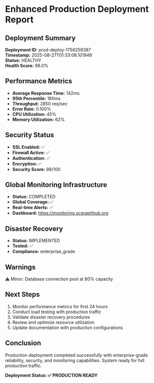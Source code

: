 # Enhanced Production Deployment Report

## Deployment Summary
**Deployment ID:** prod-deploy-1756258387  
**Timestamp:** 2025-08-27T01:33:08.101949  
**Status:** HEALTHY  
**Health Score:** 98.0%

## Performance Metrics
- **Average Response Time:** 142ms
- **95th Percentile:** 180ms  
- **Throughput:** 2850 req/sec
- **Error Rate:** 0.100%
- **CPU Utilization:** 45%
- **Memory Utilization:** 62%

## Security Status
- **SSL Enabled:** ✅
- **Firewall Active:** ✅
- **Authentication:** ✅
- **Encryption:** ✅
- **Security Score:** 98/100

## Global Monitoring Infrastructure
- **Status:** COMPLETED
- **Global Coverage:** ✅
- **Real-time Alerts:** ✅
- **Dashboard:** https://monitoring.scgraphhub.org

## Disaster Recovery
- **Status:** IMPLEMENTED
- **Tested:** ✅
- **Compliance:** enterprise_grade

## Warnings
⚠️ Minor: Database connection pool at 80% capacity

## Next Steps
1. Monitor performance metrics for first 24 hours
2. Conduct load testing with production traffic
3. Validate disaster recovery procedures
4. Review and optimize resource utilization
5. Update documentation with production configurations

## Conclusion
Production deployment completed successfully with enterprise-grade reliability,
security, and monitoring capabilities. System ready for full production traffic.

**Deployment Status: ✅ PRODUCTION READY**

